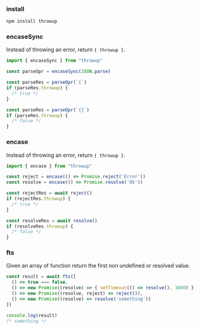 ### install

```bash
npm install throwup
```

### encaseSync

Instead of throwing an error, return `{ throwup }`.

```js
import { encaseSync } from "throwup"

const parseOpr = encaseSync(JSON.parse)

const parseRes = parseOpr(`{`)
if (parseRes.throwup) {
  /* true */
}

const parseRes = parseOpr(`{}`)
if (parseRes.throwup) {
  /* false */
}
```

### encase

Instead of throwing an error, return `{ throwup }`.

```js
import { encase } from "throwup"

const reject = encase(() => Promise.reject('Error'))
const resolve = encase(() => Promise.resolve('Ok'))

const rejectRes = await reject()
if (rejectRes.throwup) {
  /* true */
}

const resolveRes = await resolve()
if (resolveRes.throwup) {
  /* false */
}
```

### fts

Given an array of function return the first non undefined or resolved value.

```js
const result = await fts([
  () => true === false,
  () => new Promise((resolve) => { setTimeout(() => resolve(), 1000) }),
  () => new Promise((resolve, reject) => reject()),
  () => new Promise((resolve) => resolve('something'))
])

console.log(result)
/* something */
```
